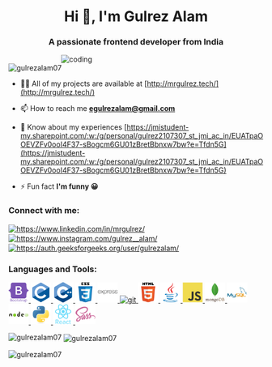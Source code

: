 <h1 align="center">Hi 👋, I'm Gulrez Alam</h1>
<h3 align="center">A passionate frontend developer from India</h3>
<img src="https://media0.giphy.com/media/qgQUggAC3Pfv687qPC/giphy.gif" alt="coding" align="right" width="400" >

<p align="left"> <img src="https://komarev.com/ghpvc/?username=gulrezalam07&label=Profile%20views&color=0e75b6&style=flat" alt="gulrezalam07" /> </p>

- 👨‍💻 All of my projects are available at [http://mrgulrez.tech/](http://mrgulrez.tech/)

- 📫 How to reach me **egulrezalam@gmail.com**

- 📄 Know about my experiences [https://jmistudent-my.sharepoint.com/:w:/g/personal/gulrez2107307_st_jmi_ac_in/EUATpaOOEVZFv0ooI4F37-sBogcm6GU01zBretBbnxw7bw?e=Tfdn5G](https://jmistudent-my.sharepoint.com/:w:/g/personal/gulrez2107307_st_jmi_ac_in/EUATpaOOEVZFv0ooI4F37-sBogcm6GU01zBretBbnxw7bw?e=Tfdn5G)

- ⚡ Fun fact **I'm funny 😀**

<h3 align="left">Connect with me:</h3>
<p align="left">
<a href="https://linkedin.com/in/https://www.linkedin.com/in/mrgulrez/" target="blank"><img align="center" src="https://raw.githubusercontent.com/rahuldkjain/github-profile-readme-generator/master/src/images/icons/Social/linked-in-alt.svg" alt="https://www.linkedin.com/in/mrgulrez/" height="30" width="40" /></a>
<a href="https://instagram.com/https://www.instagram.com/gulrez__alam/" target="blank"><img align="center" src="https://raw.githubusercontent.com/rahuldkjain/github-profile-readme-generator/master/src/images/icons/Social/instagram.svg" alt="https://www.instagram.com/gulrez__alam/" height="30" width="40" /></a>
<a href="https://auth.geeksforgeeks.org/user/https://auth.geeksforgeeks.org/user/gulrezalam/" target="blank"><img align="center" src="https://raw.githubusercontent.com/rahuldkjain/github-profile-readme-generator/master/src/images/icons/Social/geeks-for-geeks.svg" alt="https://auth.geeksforgeeks.org/user/gulrezalam/" height="30" width="40" /></a>
</p>

<h3 align="left">Languages and Tools:</h3>
<p align="left"> <a href="https://getbootstrap.com" target="_blank" rel="noreferrer"> <img src="https://raw.githubusercontent.com/devicons/devicon/master/icons/bootstrap/bootstrap-plain-wordmark.svg" alt="bootstrap" width="40" height="40"/> </a> <a href="https://www.cprogramming.com/" target="_blank" rel="noreferrer"> <img src="https://raw.githubusercontent.com/devicons/devicon/master/icons/c/c-original.svg" alt="c" width="40" height="40"/> </a> <a href="https://www.w3schools.com/cpp/" target="_blank" rel="noreferrer"> <img src="https://raw.githubusercontent.com/devicons/devicon/master/icons/cplusplus/cplusplus-original.svg" alt="cplusplus" width="40" height="40"/> </a> <a href="https://www.w3schools.com/css/" target="_blank" rel="noreferrer"> <img src="https://raw.githubusercontent.com/devicons/devicon/master/icons/css3/css3-original-wordmark.svg" alt="css3" width="40" height="40"/> </a> <a href="https://expressjs.com" target="_blank" rel="noreferrer"> <img src="https://raw.githubusercontent.com/devicons/devicon/master/icons/express/express-original-wordmark.svg" alt="express" width="40" height="40"/> </a> <a href="https://git-scm.com/" target="_blank" rel="noreferrer"> <img src="https://www.vectorlogo.zone/logos/git-scm/git-scm-icon.svg" alt="git" width="40" height="40"/> </a> <a href="https://www.w3.org/html/" target="_blank" rel="noreferrer"> <img src="https://raw.githubusercontent.com/devicons/devicon/master/icons/html5/html5-original-wordmark.svg" alt="html5" width="40" height="40"/> </a> <a href="https://www.java.com" target="_blank" rel="noreferrer"> <img src="https://raw.githubusercontent.com/devicons/devicon/master/icons/java/java-original.svg" alt="java" width="40" height="40"/> </a> <a href="https://developer.mozilla.org/en-US/docs/Web/JavaScript" target="_blank" rel="noreferrer"> <img src="https://raw.githubusercontent.com/devicons/devicon/master/icons/javascript/javascript-original.svg" alt="javascript" width="40" height="40"/> </a> <a href="https://www.mongodb.com/" target="_blank" rel="noreferrer"> <img src="https://raw.githubusercontent.com/devicons/devicon/master/icons/mongodb/mongodb-original-wordmark.svg" alt="mongodb" width="40" height="40"/> </a> <a href="https://www.mysql.com/" target="_blank" rel="noreferrer"> <img src="https://raw.githubusercontent.com/devicons/devicon/master/icons/mysql/mysql-original-wordmark.svg" alt="mysql" width="40" height="40"/> </a> <a href="https://nodejs.org" target="_blank" rel="noreferrer"> <img src="https://raw.githubusercontent.com/devicons/devicon/master/icons/nodejs/nodejs-original-wordmark.svg" alt="nodejs" width="40" height="40"/> </a> <a href="https://www.python.org" target="_blank" rel="noreferrer"> <img src="https://raw.githubusercontent.com/devicons/devicon/master/icons/python/python-original.svg" alt="python" width="40" height="40"/> </a> <a href="https://reactjs.org/" target="_blank" rel="noreferrer"> <img src="https://raw.githubusercontent.com/devicons/devicon/master/icons/react/react-original-wordmark.svg" alt="react" width="40" height="40"/> </a> <a href="https://sass-lang.com" target="_blank" rel="noreferrer"> <img src="https://raw.githubusercontent.com/devicons/devicon/master/icons/sass/sass-original.svg" alt="sass" width="40" height="40"/> </a> </p>

<p><img align="left" src="https://github-readme-stats.vercel.app/api/top-langs?username=gulrezalam07&show_icons=true&locale=en&layout=compact" alt="gulrezalam07" /></p>

<p>&nbsp;<img align="center" src="https://github-readme-stats.vercel.app/api?username=gulrezalam07&show_icons=true&locale=en" alt="gulrezalam07" /></p>

<p><img align="center" src="https://github-readme-streak-stats.herokuapp.com/?user=gulrezalam07&" alt="gulrezalam07" /></p>
